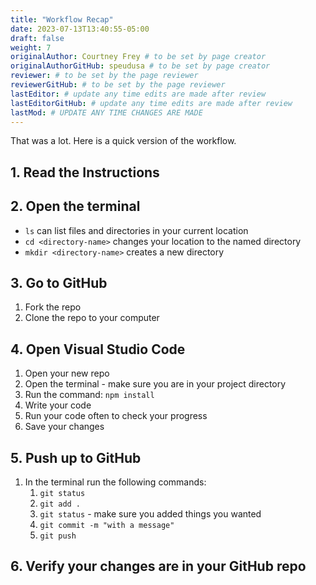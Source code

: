 ```yaml
---
title: "Workflow Recap"
date: 2023-07-13T13:40:55-05:00
draft: false
weight: 7
originalAuthor: Courtney Frey # to be set by page creator
originalAuthorGitHub: speudusa # to be set by page creator
reviewer: # to be set by the page reviewer
reviewerGitHub: # to be set by the page reviewer
lastEditor: # update any time edits are made after review
lastEditorGitHub: # update any time edits are made after review
lastMod: # UPDATE ANY TIME CHANGES ARE MADE
---
```


That was a lot.  Here is a quick version of the workflow.

## 1. Read the Instructions

## 2. Open the terminal
   - `ls` can list files and directories in your current location
   - `cd <directory-name>` changes your location to the named directory
   - `mkdir <directory-name>` creates a new directory 

## 3. Go to GitHub
   1. Fork the repo
   1. Clone the repo to your computer

## 4. Open Visual Studio Code
   1. Open your new repo
   1. Open the terminal - make sure you are in your project directory
   1. Run the command: `npm install`
   1. Write your code
   1. Run your code often to check your progress
   1. Save your changes

## 5. Push up to GitHub
   1. In the terminal run the following commands:
      1. `git status`
      1. `git add .`
      1. `git status` - make sure you added things you wanted
      1. `git commit -m "with a message"`
      1. `git push`

## 6. Verify your changes are in your GitHub repo